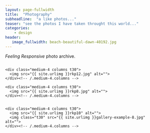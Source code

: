 ```yaml
---
layout: page-fullwidth
title:  "Photography"
subheadline:  "a like photos..."
teaser: "see the photos I have taken throught this world..."
categories:
    - design
header:
   image_fullwidth: beach-beautiful-dawn-40192.jpg
---
```

*Feeling Responsive* photo archive.
<!--more-->

<div class="row">
    <div class="medium-4 columns t30">
    <img src="{{ site.urlimg }}rkp14.jpg" alt="">
    </div><!-- /.medium-4.columns -->

    <div class="medium-4 columns t30">
      <img src="{{ site.urlimg }}rkp12.jpg" alt="">
    </div><!-- /.medium-4.columns -->

    <div class="medium-4 columns t30">
      <img src="{{ site.urlimg }}rkp8.jpg" alt="">
    </div><!-- /.medium-4.columns -->

</div><!-- /.row -->


<div class="row">
    <div class="medium-8 columns t30">
    <img src="{{ site.urlimg }}rkp11.jpg" alt="">
    </div><!-- /.medium-8.columns -->

    <div class="medium-4 columns t30">
      <img src="{{ site.urlimg }}rkp10" alt="">
      <img class="t30" src="{{ site.urlimg }}gallery-example-8.jpg" alt="">
    </div><!-- /.medium-4.columns -->

</div><!-- /.row -->
